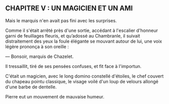## CHAPITRE V : UN MAGICIEN ET UN AMI

Mais le marquis n'en avait pas fini avec les surprises.

Comme il s'était arrêté près d'une sortie, accédant à l'escalier d'honneur
garni de feuillages fleuris, et qu’adossé au Chambranle, il suivait distraitement des yeux la foule élégante se mouvant autour de lui, une voix légère prononça à son oreille :

— Bonsoir, marquis de Chazelet.

Il tressaillit, tiré de ses pensées confuses, et fit face à l'importun.

C'était un magicien, avec le long domino constellé d'étoiles, le chef couvert du chapeau pointu classique, le visage voilé d'un loup de velours allongé d'une barbe de dentelle.

Pierre eut un mouvement de mauvaise humeur.
